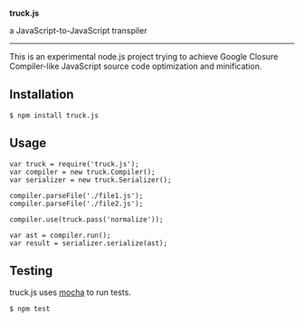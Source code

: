 **truck.js**

a JavaScript-to-JavaScript transpiler

---

This is an experimental node.js project trying to achieve Google Closure Compiler-like JavaScript source code optimization and minification.

## Installation

    $ npm install truck.js

## Usage

    var truck = require('truck.js');
    var compiler = new truck.Compiler();
    var serializer = new truck.Serializer();

    compiler.parseFile('./file1.js');
    compiler.parseFile('./file2.js');

    compiler.use(truck.pass('normalize'));

    var ast = compiler.run();
    var result = serializer.serialize(ast);

## Testing

truck.js uses [mocha](https://github.com/visionmedia/mocha) to run tests.

    $ npm test
